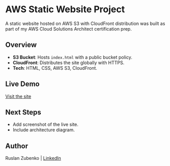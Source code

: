 # AWS Static Website Project

A static website hosted on AWS S3 with CloudFront distribution was built as part of my AWS Cloud Solutions Architect certification prep.

## Overview
- **S3 Bucket**: Hosts `index.html` with a public bucket policy.
- **CloudFront**: Distributes the site globally with HTTPS.
- **Tech**: HTML, CSS, AWS S3, CloudFront.

## Live Demo
[Visit the site](https://ruslanzubenko.com)

## Next Steps
- Add screenshot of the live site.
- Include architecture diagram.

## Author
Ruslan Zubenko | [LinkedIn](https://www.linkedin.com/in/zubenkoruslan)
